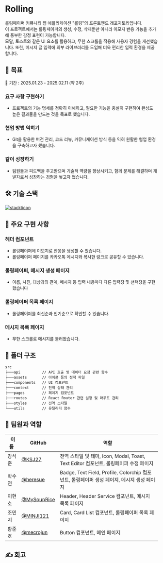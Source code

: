# Rolling

롤링페이퍼 커뮤니티 웹 애플리케이션 "롤링"의 프론트엔드 레포지토리입니다.  
이 프로젝트에서는 롤링페이퍼의 생성, 수정, 삭제뿐만 아니라 이모지 반응 기능을 추가해 풍부한 감정 표현이 가능합니다.  
모달, 토스트와 같은 UI 요소를 활용하고, 무한 스크롤을 적용해 사용자 경험을 개선했습니다. 또한, 메시지 글 입력에 외부 라이브러리를 도입해 더욱 편리한 입력 환경을 제공합니다. 

## 🎯 목표
📆 기간 : 2025.01.23 - 2025.02.11 (약 2주)

### 요구 사항 구현하기
- 프로젝트의 기능 명세를 정확히 이해하고, 필요한 기능을 충실히 구현하여 완성도 높은 결과물을 만드는 것을 목표로 했습니다.

### 협업 방법 익히기

- Git을 활용한 버전 관리, 코드 리뷰, 커뮤니케이션 방식 등을 익혀 원활한 협업 환경을 구축하고자 했습니다.

### 같이 성장하기

- 팀원들과 피드백을 주고받으며 기술적 역량을 향상시키고, 함께 문제를 해결하며 개발자로서 성장하는 경험을 쌓고자 했습니다.

## 🛠️ 기술 스택

[![stackticon](https://firebasestorage.googleapis.com/v0/b/stackticon-81399.appspot.com/o/images%2F1739692361962?alt=media&token=a39dca22-fe47-4d0d-a050-6b89edeff726)](https://github.com/msdio/stackticon)

## 🚀 주요 구현 사항

### 헤더 컴포넌트

- 롤링페이퍼에 이모지로 반응을 생성할 수 있습니다.
- 롤링페이퍼 페이지를 카카오톡 메시지와 복사한 링크로 공유할 수 있습니다.

### 롤링페이퍼, 메시지 생성 페이지

- 이름, 사진, 대상과의 관계, 메시지 등 입력 내용마다 다른 입력창 및 선택창을 구현했습니다

### 롤링페이퍼 목록 페이지

- 롤링페이퍼를 최신순과 인기순으로 확인할 수 있습니다.

### 메시지 목록 페이지

- 무한 스크롤로 메시지를 불러왔습니다.

## 📁 폴더 구조

```
src
├───api          // API 호출 및 데이터 요청 관련 함수
├───assets       // 아이콘 등의 정적 파일
├───components   // UI 컴포넌트
├───context      // 전역 상태 관리
├───pages        // 페이지 컴포넌트
├───routes       // React Router 관련 설정 및 라우트 관리
├───styles       // 전역 스타일
└───utils        // 유틸리티 함수 
```

## 👥 팀원과 역할

| &nbsp;이름&nbsp; | GitHub | 역할 |
|------|----------|------|
| 강석준 | [@KSJ27](https://github.com/KSJ27) | 전역 스타일 및 테마, Icon, Modal, Toast, Text Editor 컴포넌트, 롤링페이퍼 수정 페이지 |
| 박수연 | [@heresue](https://github.com/heresue) | Badge, Text Field, Profile, Colorchip 컴포넌트, 롤링페이퍼 생성 페이지, 메시지 생성 페이지 |
| 이현호 | [@MySoupRice](https://github.com/MySoupRice) | Header, Header Service 컴포넌트, 메시지 목록 페이지 |
| 조민지 | [@MINJI121](https://github.com/MINJI121) | Card, Card List 컴포넌트, 롤링페이퍼 목록 페이지 |
| 황준호 | [@mecrojun](https://github.com/mecrojun) | Button 컴포넌트, 메인 페이지 |

## ✍️ 회고


